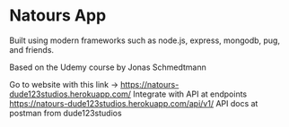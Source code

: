 # Natours App

Built using modern frameworks such as node.js, express, mongodb, pug, and friends.

Based on the Udemy course by Jonas Schmedtmann

Go to website with this link -> https://natours-dude123studios.herokuapp.com/
Integrate with API at endpoints https://natours-dude123studios.herokuapp.com/api/v1/
API docs at postman from dude123studios
